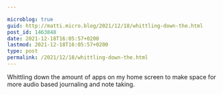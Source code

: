 ```yaml
---

microblog: true
guid: http://matti.micro.blog/2021/12/18/whittling-down-the.html
post_id: 1463848
date: 2021-12-18T16:05:57+0200
lastmod: 2021-12-18T16:05:57+0200
type: post
permalink: /2021/12/18/whittling-down-the.html
---
```

Whittling down the amount of apps on my home screen to make space for more audio based journaling and note taking.

